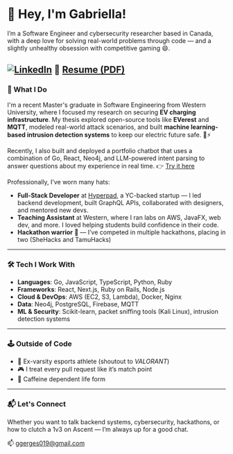 # 👋 Hey, I'm Gabriella!

I’m a Software Engineer and cybersecurity researcher based in Canada, with a deep love for solving real-world problems through code — and a slightly unhealthy obsession with competitive gaming 😄.

[![LinkedIn](https://img.shields.io/badge/LinkedIn-Gabriella_Gerges-blue?logo=linkedin&logoColor=white)](https://www.linkedin.com/in/gabriella-gerges)
📄 [Resume (PDF)](https://github.com/luxscious/git-cloud-storage/blob/main/Gabriella_Gerges_Resume.pdf) 
---

### 🧠 What I Do

I'm a recent Master's graduate in Software Engineering from Western University, where I focused my research on securing **EV charging infrastructure**. My thesis explored open-source tools like **EVerest** and **MQTT**, modeled real-world attack scenarios, and built **machine learning-based intrusion detection systems** to keep our electric future safe. 🔌⚡

Recently, I also built and deployed a portfolio chatbot that uses a combination of Go, React, Neo4j, and LLM-powered intent parsing to answer questions about my experience in real time.
👉 [Try it here](https://luxscious.github.io/portfolio-chat-bot/) 

Professionally, I’ve worn many hats:
- **Full-Stack Developer** at [Hyperpad](https://hyperpad.com), a YC-backed startup — I led backend development, built GraphQL APIs, collaborated with designers, and mentored new devs.
- **Teaching Assistant** at Western, where I ran labs on AWS, JavaFX, web dev, and more. I loved helping students build confidence in their code.
- **Hackathon warrior** 🥇 — I’ve competed in multiple hackathons, placing in two (SheHacks and TamuHacks)

---

### 🛠 Tech I Work With

- **Languages**: Go, JavaScript, TypeScript, Python, Ruby
- **Frameworks**: React, Next.js, Ruby on Rails, Node.js
- **Cloud & DevOps**: AWS (EC2, S3, Lambda), Docker, Nginx
- **Data**: Neo4j, PostgreSQL, Firebase, MQTT
- **ML & Security**: Scikit-learn, packet sniffing tools (Kali Linux), intrusion detection systems

---


### 🕹 Outside of Code

- 🧠 Ex-varsity esports athlete (shoutout to *VALORANT*)
- 🎮 I treat every pull request like it’s match point
- 🥤 Caffeine dependent life form

---

### 📬 Let's Connect

Whether you want to talk backend systems, cybersecurity, hackathons, or how to clutch a 1v3 on Ascent — I’m always up for a good chat.

📫 ggerges019@gmail.com 


